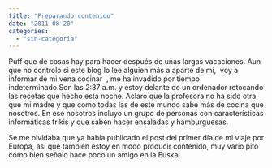 ```yaml
---
title: "Preparando contenido"
date: "2011-08-20"
categories: 
  - "sin-categoria"
---
```


Puff que de cosas hay para hacer después de unas largas vacaciones. Aun que no controlo si este blog lo lee alguien más a aparte de mi,  voy a informar de mi vena cocinar  , me ha invadido por tiempo indeterminado.Son las 2:37 a.m. y estoy delante de un ordenador retocando las recetas que hecho esta noche. Aclaro que la profesora no ha sido otra que mi madre y que como todas las de este mundo sabe más de cocina que nosotros. En ese nosotros incluyo un grupo de personas con características informáticas frikis y que saben hacer ensaladas y hamburguesas.

Se me olvidaba que ya había publicado el post del primer día de mi viaje por Europa, así que también estoy en modo producir contenido, muy vario pito como bien señalo hace poco un amigo en la Euskal.

